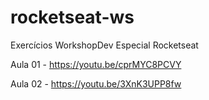 # rocketseat-ws
Exercícios WorkshopDev Especial Rocketseat

Aula 01 -  https://youtu.be/cprMYC8PCVY

Aula 02 - https://youtu.be/3XnK3UPP8fw

